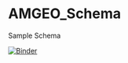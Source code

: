 # AMGEO_Schema
Sample Schema

[![Binder](https://mybinder.org/badge_logo.svg)](https://mybinder.org/v2/gh/AMGeO-Collaboration/AMGEO_Schema.git/HEAD?labpath=AMGeO_Schema.ipynb)
